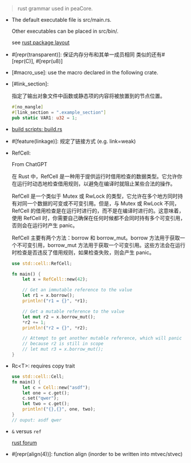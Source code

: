
> rust grammar used in peaCore.

- The default executable file is src/main.rs.

    Other executables can be placed in src/bin/.
    
    see [rust package layout](https://doc.rust-lang.org/cargo/guide/project-layout.html)

- #[repr(transparent)]: 保证内存分布和其单一成员相同
  类似的还有#[repr(C)], #[repr(u8)]

- [#macro_use]: use the macro declared in the following crate.

- [#link_section]: 

    指定了输出对象文件中函数或静态项的内容将被放置到的节点位置。

    ```rust
    #[no_mangle]
    #[link_section = ".example_section"]
    pub static VAR1: u32 = 1;
    ```
- [build scripts: build.rs](https://course.rs/cargo/reference/build-script/intro.html)

- #[feature(linkage)]: 规定了链接方式 (e.g. link=weak)

- RefCell: 

    From ChatGPT

    在 Rust 中，RefCell 是一种用于提供运行时借用检查的数据类型。它允许你在运行时动态地检查借用规则，以避免在编译时就阻止某些合法的操作。

    RefCell 是一个类似于 Mutex 或 RwLock 的类型，它允许在多个地方同时持有对同一个数据的可变或不可变引用。但是，与 Mutex 或 RwLock 不同，RefCell 的借用检查是在运行时进行的，而不是在编译时进行的。这意味着，使用 RefCell 时，你需要自己确保在任何时候都不会同时持有多个可变引用，否则会在运行时产生 panic。

    RefCell 主要有两个方法：borrow 和 borrow_mut。borrow 方法用于获取一个不可变引用，borrow_mut 方法用于获取一个可变引用。这些方法会在运行时检查是否违反了借用规则，如果检查失败，则会产生 panic。

    ```rust
    use std::cell::RefCell;

    fn main() {
        let x = RefCell::new(42);

        // Get an immutable reference to the value
        let r1 = x.borrow();
        println!("r1 = {}", *r1);

        // Get a mutable reference to the value
        let mut r2 = x.borrow_mut();
        *r2 += 1;
        println!("r2 = {}", *r2);

        // Attempt to get another mutable reference, which will panic
        // because r2 is still in scope
        // let mut r3 = x.borrow_mut();
    }

    ```


- Rc\<T>: requires copy trait

    ```rust
    use std::cell::Cell;
    fn main() {
        let c = Cell::new("asdf");
        let one = c.get();
        c.set("qwer");
        let two = c.get();
        println!("{},{}", one, two);
    }
    // ouput: asdf qwer
    ```


- `&` versus `ref`

    [rust forum](https://users.rust-lang.org/t/ref-keyword-versus/18818/3)

- #[repr(align(4))]: function align (inorder to be written into mtvec/stvec)
